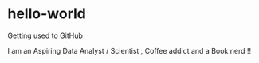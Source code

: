 # hello-world
Getting used to GitHub

I am an Aspiring Data Analyst / Scientist  , Coffee addict and a Book nerd !!
